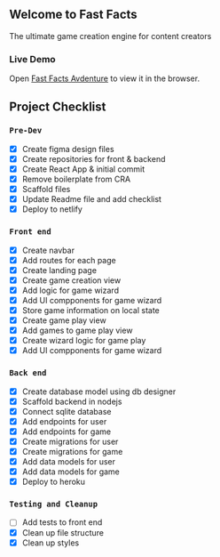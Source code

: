 

## Welcome to Fast Facts

The ultimate game creation engine for content creators

### Live Demo

Open [Fast Facts Avdenture](http://fast-facts-adventure.netlify.com) to view it in the browser.


## Project Checklist

### `Pre-Dev`

* [x] Create figma design files
* [x] Create repositories for front & backend 
* [x] Create React App & initial commit
* [x] Remove boilerplate from CRA 
* [x] Scaffold files
* [x] Update Readme file and add checklist
* [x] Deploy to netlify

### `Front end`
* [x] Create navbar
* [x] Add routes for each page
* [x] Create landing page
* [x] Create game creation view
* [x] Add logic for game wizard
* [x] Add UI compponents for game wizard
* [x] Store game information on local state
* [x] Create game play view
* [x] Add games to game play view
* [x] Create wizard logic for game play
* [x] Add UI compponents for game wizard

### `Back end`
* [x] Create database model using db designer
* [x] Scaffold backend in nodejs
* [x] Connect sqlite database 
* [x] Add endpoints for user
* [x] Add endpoints for game
* [x] Create migrations for user
* [x] Create migrations for game
* [x] Add data models for user
* [x] Add data models for game
* [x] Deploy to heroku

### `Testing and Cleanup`
* [ ] Add tests to front end
* [x] Clean up file structure
* [x] Clean up styles
